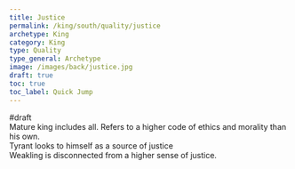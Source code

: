 ```yaml
---
title: Justice
permalink: /king/south/quality/justice
archetype: King
category: King
type: Quality
type_general: Archetype
image: /images/back/justice.jpg
draft: true
toc: true
toc_label: Quick Jump
---
```

#draft   
Mature king includes all. Refers to a higher code of ethics and morality than his own.   
Tyrant looks to himself as a source of justice  
Weakling is disconnected from a higher sense of justice. 
